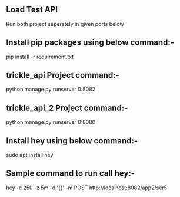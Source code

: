 Load Test API
--------------

Run both project seperately in given ports below

Install pip packages using below command:-
------------------------------------------

pip install -r requirement.txt

trickle_api Project command:-
------------------------------

python manage.py runserver 0:8082

trickle_api_2 Project command:-
--------------------------------

python manage.py runserver 0:8080

Install hey using below command:-
----------------------------------

sudo apt install hey

Sample command to run call hey:-
--------------------------------

hey -c 250 -z 5m -d '{}' -m POST http://localhost:8082/app2/ser5
